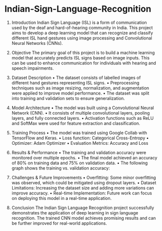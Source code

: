 # Indian-Sign-Language-Recognition
1. Introduction
Indian Sign Language (ISL) is a form of communication used by the deaf and hard-of-hearing community in India. This project aims to develop a deep learning model that can recognize and classify different ISL hand gestures using image processing and Convolutional Neural Networks (CNNs).
2. Objective
The primary goal of this project is to build a machine learning model that accurately predicts ISL signs based on image inputs. This can be used to enhance communication for individuals with hearing and speech impairments.
3. Dataset Description
•	The dataset consists of labelled images of different hand gestures representing ISL signs.
•	Preprocessing techniques such as image resizing, normalization, and augmentation were applied to improve model performance.
•	The dataset was split into training and validation sets to ensure generalization.
4. Model Architecture
•	The model was built using a Convolutional Neural Network (CNN).
•	It consists of multiple convolutional layers, pooling layers, and fully connected layers.
•	Activation functions such as ReLU and SoftMax were used for feature extraction and classification.
5. Training Process
•	The model was trained using Google Collab with TensorFlow and Keras.
•	Loss function: Categorical Cross-Entropy
•	Optimizer: Adam Optimizer
•	Evaluation Metrics: Accuracy and Loss
6. Results & Performance
•	The training and validation accuracy were monitored over multiple epochs.
•	The final model achieved an accuracy of 80% on training data and 75% on validation data.
•	The following graph shows the training vs. validation accuracy:


7. Challenges & Future Improvements
•	Overfitting: Some minor overfitting was observed, which could be mitigated using dropout layers.
•	Dataset Limitations: Increasing the dataset size and adding more variations can improve accuracy.
•	Real-time Implementation: Future work can focus on deploying this model in a real-time application.
8. Conclusion
The Indian Sign Language Recognition project successfully demonstrates the application of deep learning in sign language recognition. The trained CNN model achieves promising results and can be further improved for real-world applications.

